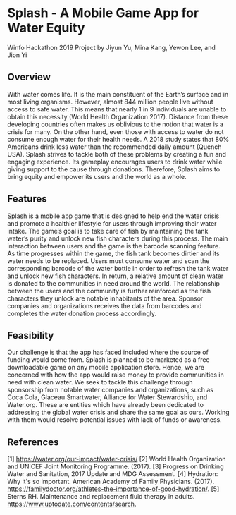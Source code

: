 # Splash - A Mobile Game App for Water Equity
Winfo Hackathon 2019
Project by Jiyun Yu, Mina Kang, Yewon Lee, and Jion Yi

## Overview
With water comes life. It is the main constituent of the Earth’s surface and in most living organisms.  However, almost 844 million people live without access to safe water. This means that nearly 1 in 9 individuals are unable to obtain this necessity (World Health Organization 2017). Distance from these developing countries often makes us oblivious to the notion that water is a crisis for many. On the other hand, even those with access to water do not consume enough water for their health needs. A 2018 study states that 80% Americans drink less water than the recommended daily amount (Quench USA). Splash strives to tackle both of these problems by creating a fun and engaging experience. Its gameplay encourages users to drink water while giving support to the cause through donations. Therefore, Splash aims to bring equity and empower its users and the world as a whole. 

## Features
Splash is a mobile app game that is designed to help end the water crisis and promote a healthier lifestyle for users through improving their water intake. The game’s goal is to take care of fish by maintaining the tank water’s purity and unlock new fish characters during this process. The main interaction between users and the game is the barcode scanning feature. As time progresses within the game, the fish tank becomes dirtier and its water needs to be replaced. Users must consume water and scan the corresponding barcode of the water bottle in order to refresh the tank water and unlock new fish characters. In return, a relative amount of clean water is donated to the communities in need around the world. The relationship between the users and the community is further reinforced as the fish characters they unlock are notable inhabitants of the area. Sponsor companies and organizations receives the data from barcodes and completes the water donation process accordingly.

## Feasibility
Our challenge is that the app has faced included where the source of funding would come from. Splash is planned to be marketed as a free downloadable game on any mobile application store. Hence, we are concerned with how the app would raise money to provide communities in need with clean water. We seek to tackle this challenge through sponsorship from notable water companies and organizations, such as Coca Cola, Glaceau Smartwater, Alliance for Water Stewardship, and Water.org. These are entities which have already been dedicated to addressing the global water crisis and share the same goal as ours. Working with them would resolve potential issues with lack of funds or awareness.

## References
[1] https://water.org/our-impact/water-crisis/
[2] World Health Organization and UNICEF Joint Monitoring Programme. (2017). 
[3] Progress on Drinking Water and Sanitation, 2017 Update and MDG Assessment.
[4] Hydration: Why it's so important. American Academy of Family Physicians. (2017). https://familydoctor.org/athletes-the-importance-of-good-hydration/. 
[5] Sterns RH. Maintenance and replacement fluid therapy in adults. https://www.uptodate.com/contents/search. 
